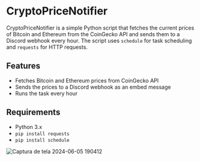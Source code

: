 # CryptoPriceNotifier

CryptoPriceNotifier is a simple Python script that fetches the current prices of Bitcoin and Ethereum from the CoinGecko API and sends them to a Discord webhook every hour. The script uses `schedule` for task scheduling and `requests` for HTTP requests.

## Features

- Fetches Bitcoin and Ethereum prices from CoinGecko API
- Sends the prices to a Discord webhook as an embed message
- Runs the task every hour

## Requirements

- Python 3.x
- `pip install requests` 
- `pip install schedule` 

![Captura de tela 2024-06-05 190412](https://github.com/zoubaaaaaaaaaaa/CryptoPriceNotifier/assets/164087724/fe37af77-c119-4b63-aabf-5c64cc72268f)
